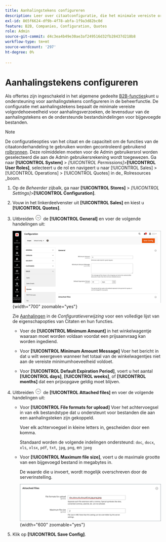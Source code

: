 ```yaml
---
title: Aanhalingstekens configureren
description: Leer over citaatconfiguratie, die het minimale vereiste ordebedrag voor citaatverzoeken, het citaatleven, en dossiergehechtheid controleert.
exl-id: 865f6624-df9b-4f78-abfa-1f9a3d82bc0d
feature: B2B, Companies, Configuration, Quotes
role: Admin
source-git-commit: d4c3ea4b49e30ae3af249516d32fb28437d218b8
workflow-type: tm+mt
source-wordcount: '297'
ht-degree: 0%

---
```


# Aanhalingstekens configureren

Als offertes zijn ingeschakeld in het algemene gedeelte [B2B-functies](enable-basic-features.md)kunt u ondersteuning voor aanhalingstekens configureren in de beheerfunctie. De configuratie met aanhalingstekens bepaalt de minimale vereiste volgordehoeveelheid voor aanhalingsverzoeken, de levensduur van de aanhalingstekens en de ondersteunde bestandsindelingen voor bijgevoegde bestanden.

>[!NOTE]
>
>De configuratieopties van het citaat en de capaciteit om de functies van de citaatonderhandeling te gebruiken worden gecontroleerd gebruikend [rolbronnen](../systems/permissions-user-roles.md#role-resources). Deze rolmiddelen moeten voor de Admin gebruikersrol worden geselecteerd die aan de Admin gebruikersrekening wordt toegewezen. Ga naar **[!UICONTROL System]** > _[!UICONTROL Permissions]_>**[!UICONTROL User Roles]**, selecteert u de rol en navigeert u naar [!UICONTROL Sales] > [!UICONTROL Operations] > [!UICONTROL Quotes] in de_ Rolresources _boom.

1. Op de _Beheerder_ zijbalk, ga naar **[!UICONTROL Stores]** > _[!UICONTROL Settings]_>**[!UICONTROL Configuration]**.

1. Vouw in het linkerdeelvenster uit **[!UICONTROL Sales]** en kiest u **[!UICONTROL Quotes]**.

1. Uitbreiden ![Expansiekiezer](../assets/icon-display-expand.png) de **[!UICONTROL General]** en voer de volgende handelingen uit:

   ![Configuratie verkoopprijsaanbiedingen - algemeen](./assets/quotes-general.png){width="700" zoomable="yes"}

   Zie [Aanhalingen](../configuration-reference/sales/quotes.md) in de _Configuratieverwijzing_ voor een volledige lijst van de eigenschapopties van Citaten en hun functies.

   - Voer de **[!UICONTROL Minimum Amount]** in het winkelwagentje waaraan moet worden voldaan voordat een prijsaanvraag kan worden ingediend.

   - Voor **[!UICONTROL Minimum Amount Message]** Voer het bericht in dat u wilt weergeven wanneer het totaal van de winkelwagentjes niet aan de vereiste minimumhoeveelheid voldoet.

   - Voor **[!UICONTROL Default Expiration Period]**, voert u het aantal **[!UICONTROL days]**, **[!UICONTROL weeks]**, of **[!UICONTROL months]** dat een prijsopgave geldig moet blijven.

1. Uitbreiden ![Expansiekiezer](../assets/icon-display-expand.png) de **[!UICONTROL Attached files]** en voer de volgende handelingen uit:

   - Voor **[!UICONTROL File formats for upload]** Voer het achtervoegsel in van elk bestandstype dat u ondersteunt voor bestanden die aan een aanhalingsteken zijn gekoppeld.

     Voer elk achtervoegsel in kleine letters in, gescheiden door een komma.

     Standaard worden de volgende indelingen ondersteund: `doc`, `docx`, `xls`, `xlsx`, `pdf`, `txt`, `jpg`, `png`, en `jpeg`

   - Voor **[!UICONTROL Maximum file size]**, voert u de maximale grootte van een bijgevoegd bestand in megabytes in.

     De waarde die u invoert, wordt mogelijk overschreven door de serverinstelling.

     ![Configuratie verkoopoffertes - bijgevoegde bestanden](./assets/quotes-attached-files.png){width="600" zoomable="yes"}

1. Klik op **[!UICONTROL Save Config]**.
